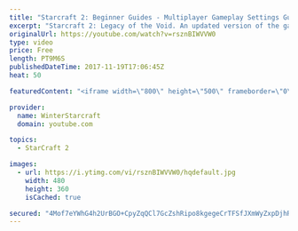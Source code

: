 ```yaml
---
title: "Starcraft 2: Beginner Guides - Multiplayer Gameplay Settings Guide and Recommendations (Updated)"
excerpt: "Starcraft 2: Legacy of the Void. An updated version of the gameplay/controls and region settings guide for Legacy of the Void, going over the changes and reiterating my recommended settings, as well as the settings I use as a Grandmaster player.  Thanks for watching and hope you enjoy!  I am a Grandmasters"
originalUrl: https://youtube.com/watch?v=rsznBIWVVW0
type: video
price: Free
length: PT9M6S
publishedDateTime: 2017-11-19T17:06:45Z
heat: 50

featuredContent: "<iframe width=\"800\" height=\"500\" frameborder=\"0\" src=\"https://www.youtube.com/embed/rsznBIWVVW0\" allow=\"accelerometer; autoplay; encrypted-media; gyroscope; picture-in-picture\" allowfullscreen></iframe>"

provider:
  name: WinterStarcraft
  domain: youtube.com

topics:
  - StarCraft 2

images:
  - url: https://i.ytimg.com/vi/rsznBIWVVW0/hqdefault.jpg
    width: 480
    height: 360
    isCached: true

secured: "4Mof7eYWhG4h2UrBGO+CpyZqQCl7GcZshRipo8kgegeCrTFSfJXmWyZxpDjhRSEfJ6UOAO2SSn3TVsfK0w9We9hOUzqfgEdL7yaq8xty6QHkTQxkbX9w8/E8hAW6K2txVwfbh25f3+gh70NJ/M96S2ETi1XMlg4H5uRQeQRV1VWhab0c2LHBKWM6Psl5zpEwB9bc8DTVnD4SxqiCI1hoC/Ebr+vwMbR8v5yURCWzXdQxVHkT3/V3SWRSTTQjkTqwOWhBkquqb313Vr7GD8YHr1Ed0WC6ZLeF4sxhAP2lEP6cUs2CXwkCAy0pAbCtZicm5rU7692c7W0fS3Gocr8HoT0JCMVK4GaQM1uNKntX1aJi99fAXHKhl3KDpy/O2RIhTzBZHCA1/tQmfY9I3JuXvrfiovWx7wLmS/jpd3giKjI=;wr7u55BHDrnPagqBdLHH4Q=="
---
```


